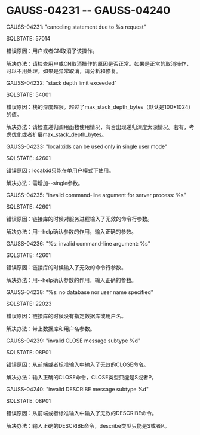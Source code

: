 # GAUSS-04231 -- GAUSS-04240<a name="ZH-CN_TOPIC_0302073600"></a>

GAUSS-04231: "canceling statement due to %s request"

SQLSTATE: 57014

错误原因：用户或者CN取消了该操作。

解决办法：请检查用户或CN取消操作的原因是否正常。如果是正常的取消操作，可以不用处理。如果是异常取消，请分析和修复。

GAUSS-04232: "stack depth limit exceeded"

SQLSTATE: 54001

错误原因：栈的深度超限。超过了max\_stack\_depth\_bytes（默认是100\*1024）的值。

解决办法：请检查递归调用函数使用情况，有否出现递归深度太深情况。若有，考虑优化或者扩展max\_stack\_depth\_bytes。

GAUSS-04233: "local xids can be used only in single user mode"

SQLSTATE: 42601

错误原因：localxid只能在单用户模式下使用。

解决办法：需增加--single参数。

GAUSS-04235: "invalid command-line argument for server process: %s"

SQLSTATE: 42601

错误原因：链接库的时候对服务进程输入了无效的命令行参数。

解决办法：用--help确认参数的作用，输入正确的参数。

GAUSS-04236: "%s: invalid command-line argument: %s"

SQLSTATE: 42601

错误原因：链接库的时候输入了无效的命令行参数。

解决办法：用--help确认参数的作用，输入正确的参数。

GAUSS-04238: "%s: no database nor user name specified"

SQLSTATE: 22023

错误原因：链接库的时候没有指定数据库或用户名。

解决办法：带上数据库和用户名参数。

GAUSS-04239: "invalid CLOSE message subtype %d"

SQLSTATE: 08P01

错误原因：从前端或者标准输入中输入了无效的CLOSE命令。

解决办法：输入正确的CLOSE命令，CLOSE类型只能是S或者P。

GAUSS-04240: "invalid DESCRIBE message subtype %d"

SQLSTATE: 08P01

错误原因：从前端或者标准输入中输入了无效的DESCRIBE命令。

解决办法：输入正确的DESCRIBE命令，describe类型只能是S或者P。
